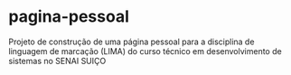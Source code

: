 # pagina-pessoal
Projeto de construção de uma página pessoal para a disciplina de linguagem de marcação (LIMA) do curso técnico em desenvolvimento de sistemas no SENAI SUIÇO 

